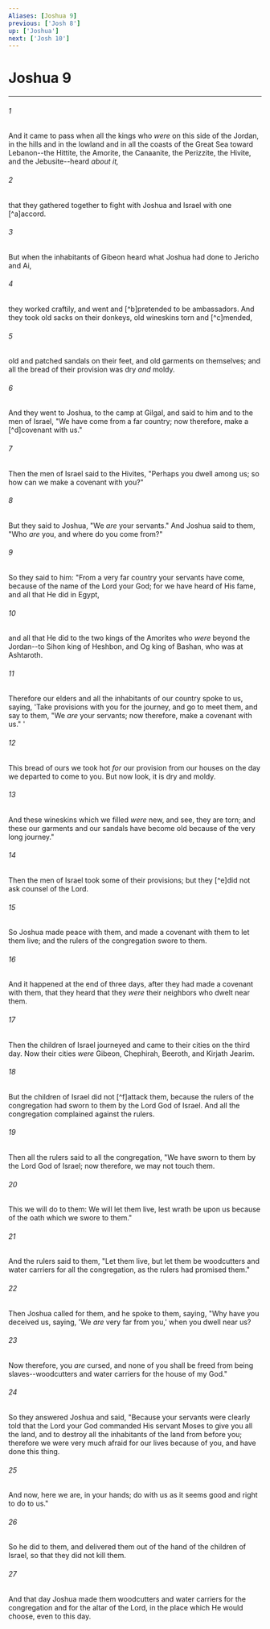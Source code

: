 ```yaml
---
Aliases: [Joshua 9]
previous: ['Josh 8']
up: ['Joshua']
next: ['Josh 10']
---
```

# Joshua 9

***


###### 1 
And it came to pass when all the kings who _were_ on this side of the Jordan, in the hills and in the lowland and in all the coasts of the Great Sea toward Lebanon--the Hittite, the Amorite, the Canaanite, the Perizzite, the Hivite, and the Jebusite--heard _about it,_ 

###### 2 
that they gathered together to fight with Joshua and Israel with one [^a]accord. 

###### 3 
But when the inhabitants of Gibeon heard what Joshua had done to Jericho and Ai, 

###### 4 
they worked craftily, and went and [^b]pretended to be ambassadors. And they took old sacks on their donkeys, old wineskins torn and [^c]mended, 

###### 5 
old and patched sandals on their feet, and old garments on themselves; and all the bread of their provision was dry _and_ moldy. 

###### 6 
And they went to Joshua, to the camp at Gilgal, and said to him and to the men of Israel, "We have come from a far country; now therefore, make a [^d]covenant with us." 

###### 7 
Then the men of Israel said to the Hivites, "Perhaps you dwell among us; so how can we make a covenant with you?" 

###### 8 
But they said to Joshua, "We _are_ your servants." And Joshua said to them, "Who _are_ you, and where do you come from?" 

###### 9 
So they said to him: "From a very far country your servants have come, because of the name of the Lord your God; for we have heard of His fame, and all that He did in Egypt, 

###### 10 
and all that He did to the two kings of the Amorites who _were_ beyond the Jordan--to Sihon king of Heshbon, and Og king of Bashan, who was at Ashtaroth. 

###### 11 
Therefore our elders and all the inhabitants of our country spoke to us, saying, 'Take provisions with you for the journey, and go to meet them, and say to them, "We _are_ your servants; now therefore, make a covenant with us." ' 

###### 12 
This bread of ours we took hot _for_ our provision from our houses on the day we departed to come to you. But now look, it is dry and moldy. 

###### 13 
And these wineskins which we filled _were_ new, and see, they are torn; and these our garments and our sandals have become old because of the very long journey." 

###### 14 
Then the men of Israel took some of their provisions; but they [^e]did not ask counsel of the Lord. 

###### 15 
So Joshua made peace with them, and made a covenant with them to let them live; and the rulers of the congregation swore to them. 

###### 16 
And it happened at the end of three days, after they had made a covenant with them, that they heard that they _were_ their neighbors who dwelt near them. 

###### 17 
Then the children of Israel journeyed and came to their cities on the third day. Now their cities _were_ Gibeon, Chephirah, Beeroth, and Kirjath Jearim. 

###### 18 
But the children of Israel did not [^f]attack them, because the rulers of the congregation had sworn to them by the Lord God of Israel. And all the congregation complained against the rulers. 

###### 19 
Then all the rulers said to all the congregation, "We have sworn to them by the Lord God of Israel; now therefore, we may not touch them. 

###### 20 
This we will do to them: We will let them live, lest wrath be upon us because of the oath which we swore to them." 

###### 21 
And the rulers said to them, "Let them live, but let them be woodcutters and water carriers for all the congregation, as the rulers had promised them." 

###### 22 
Then Joshua called for them, and he spoke to them, saying, "Why have you deceived us, saying, 'We _are_ very far from you,' when you dwell near us? 

###### 23 
Now therefore, you _are_ cursed, and none of you shall be freed from being slaves--woodcutters and water carriers for the house of my God." 

###### 24 
So they answered Joshua and said, "Because your servants were clearly told that the Lord your God commanded His servant Moses to give you all the land, and to destroy all the inhabitants of the land from before you; therefore we were very much afraid for our lives because of you, and have done this thing. 

###### 25 
And now, here we are, in your hands; do with us as it seems good and right to do to us." 

###### 26 
So he did to them, and delivered them out of the hand of the children of Israel, so that they did not kill them. 

###### 27 
And that day Joshua made them woodcutters and water carriers for the congregation and for the altar of the Lord, in the place which He would choose, even to this day.
